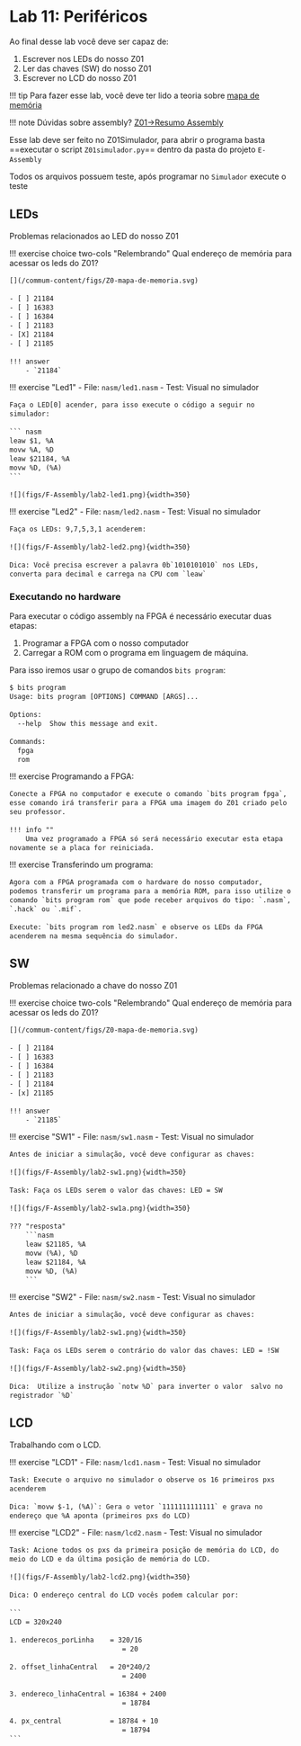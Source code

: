 # Lab 11: Periféricos

Ao final desse lab você deve ser capaz de:

1. Escrever nos LEDs do nosso Z01
1. Ler das chaves (SW) do nosso Z01
1. Escrever no LCD do nosso Z01

!!! tip
    Para fazer esse lab, você deve ter lido a teoria sobre [mapa de memória](https://insper.github.io/Z01.1/Teoria-Z01-mapadeMemoria/)

!!! note
    Dúvidas sobre assembly? [Z01->Resumo Assembly](https://insper.github.io/Z01.1/Util-Resumo-Assembly/)

Esse lab deve ser feito no Z01Simulador, para abrir o programa basta ==executar o script `Z01simulador.py`== dentro da pasta do projeto `E-Assembly`

Todos os arquivos possuem teste, após programar no `Simulador` execute o teste

## LEDs

Problemas relacionados ao LED do nosso Z01

!!! exercise choice two-cols "Relembrando"
    Qual endereço de memória para acessar os leds do Z01?
    
    [](/commum-content/figs/Z0-mapa-de-memoria.svg)
    
    - [ ] 21184
    - [ ] 16383
    - [ ] 16384
    - [ ] 21183
    - [X] 21184
    - [ ] 21185

    !!! answer 
        - `21184`

!!! exercise "Led1"
    - File: `nasm/led1.nasm`
    - Test: Visual no simulador

    Faça o LED[0] acender, para isso execute o código a seguir no simulador:
    
    ``` nasm
    leaw $1, %A
    movw %A, %D
    leaw $21184, %A
    movw %D, (%A)
    ```
    
    ![](figs/F-Assembly/lab2-led1.png){width=350}
        
!!! exercise "Led2"
    - File: `nasm/led2.nasm`
    - Test: Visual no simulador

    Faça os LEDs: 9,7,5,3,1 acenderem:
    
    ![](figs/F-Assembly/lab2-led2.png){width=350}
        
    Dica: Você precisa escrever a palavra 0b`1010101010` nos LEDs, converta para decimal e carrega na CPU com `leaw`
        
### Executando no hardware

Para executar o código assembly na FPGA é necessário executar duas etapas:

1. Programar a FPGA com o nosso computador
1. Carregar a ROM com o programa em linguagem de máquina.

Para isso iremos usar o grupo de comandos `bits program`:

```
$ bits program
Usage: bits program [OPTIONS] COMMAND [ARGS]...

Options:
  --help  Show this message and exit.

Commands:
  fpga
  rom
```

!!! exercise
    Programando a FPGA:

    Conecte a FPGA no computador e execute o comando `bits program fpga`, esse comando irá transferir para a FPGA uma imagem do Z01 criado pelo seu professor.
 
    !!! info ""
        Uma vez programado a FPGA só será necessário executar esta etapa novamente se a placa for reiniciada.
 
!!! exercise
    Transferindo um programa:
    
    Agora com a FPGA programada com o hardware do nosso computador, podemos transferir um programa para a memória ROM, para isso utilize o comando `bits program rom` que pode receber arquivos do tipo: `.nasm`, `.hack` ou `.mif`.
    
    Execute: `bits program rom led2.nasm` e observe os LEDs da FPGA acenderem na mesma sequência do simulador.
    
    

## SW

Problemas relacionado a chave do nosso Z01

!!! exercise choice two-cols "Relembrando"
    Qual endereço de memória para acessar os leds do Z01?
    
    [](/commum-content/figs/Z0-mapa-de-memoria.svg)
    
    - [ ] 21184
    - [ ] 16383
    - [ ] 16384
    - [ ] 21183
    - [ ] 21184
    - [x] 21185

    !!! answer 
        - `21185`

!!! exercise "SW1"
    - File: `nasm/sw1.nasm`
    - Test: Visual no simulador
    
    Antes de iniciar a simulação, você deve configurar as chaves:

    ![](figs/F-Assembly/lab2-sw1.png){width=350}
    
    Task: Faça os LEDs serem o valor das chaves: LED = SW
    
    ![](figs/F-Assembly/lab2-sw1a.png){width=350}
        
    ??? "resposta"
        ```nasm
        leaw $21185, %A
        movw (%A), %D
        leaw $21184, %A
        movw %D, (%A)
        ```

!!! exercise "SW2"
    - File: `nasm/sw2.nasm`
    - Test: Visual no simulador
    
    Antes de iniciar a simulação, você deve configurar as chaves:

    ![](figs/F-Assembly/lab2-sw1.png){width=350}

    Task: Faça os LEDs serem o contrário do valor das chaves: LED = !SW
    
    ![](figs/F-Assembly/lab2-sw2.png){width=350}
        
    Dica:  Utilize a instrução `notw %D` para inverter o valor  salvo no registrador `%D`

## LCD

Trabalhando com o LCD.

!!! exercise "LCD1"
    - File: `nasm/lcd1.nasm`
    - Test: Visual no simulador
 
    Task: Execute o arquivo no simulador o observe os 16 primeiros pxs acenderem  

    Dica: `movw $-1, (%A)`: Gera o vetor `1111111111111` e grava no endereço que %A aponta (primeiros pxs do LCD)

!!! exercise "LCD2"
    - File: `nasm/lcd2.nasm`
    - Test: Visual no simulador
 
    Task: Acione todos os pxs da primeira posição de memória do LCD, do meio do LCD e da última posição de memória do LCD.

    ![](figs/F-Assembly/lab2-lcd2.png){width=350}

    Dica: O endereço central do LCD vocês podem calcular por:
        
    ```
    LCD = 320x240

    1. enderecos_porLinha    = 320/16 
                                = 20

    2. offset_linhaCentral   = 20*240/2
                                = 2400

    3. endereco_linhaCentral = 16384 + 2400
                                = 18784

    4. px_central            = 18784 + 10 
                                = 18794
    ```
